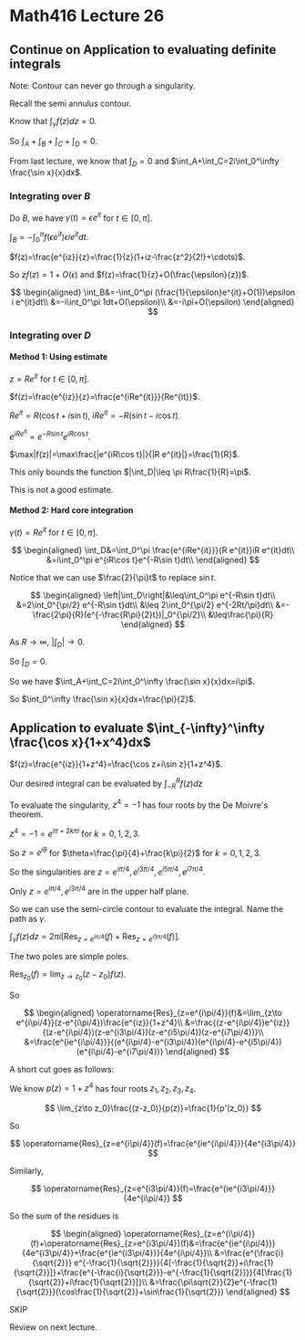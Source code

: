 # Math416 Lecture 26

## Continue on Application to evaluating definite integrals

Note: Contour can never go through a singularity.

Recall the semi annulus contour.

Know that $\int_\gamma f(z)dz=0$.

So $\int_A+\int_B+\int_C+\int_D=0$.

From last lecture, we know that $\int_D=0$ and $\int_A+\int_C=2i\int_0^\infty \frac{\sin x}{x}dx$.

### Integrating over $B$

Do $B$, we have $\gamma(t)=\epsilon e^{it}$ for $t\in[0,\pi]$.

$\int_B=-\int_0^\pi f(\epsilon e^{it})\epsilon i e^{it}dt$.

$f(z)=\frac{e^{iz}}{z}=\frac{1}{z}(1+iz-\frac{z^2}{2!}+\cdots)$.

So $z f(z)=1+O(\epsilon)$ and $f(z)=\frac{1}{z}+O(\frac{\epsilon}{z})$.

$$
\begin{aligned}
\int_B&=-\int_0^\pi (\frac{1}{\epsilon}e^{it}+O(1))\epsilon i e^{it}dt\\
&=-i\int_0^\pi 1dt+O(\epsilon)\\
&=-i\pi+O(\epsilon)
\end{aligned}
$$

### Integrating over $D$

#### Method 1: Using estimate

$z=Re^{it}$ for $t\in[0,\pi]$.

$f(z)=\frac{e^{iz}}{z}=\frac{e^{iRe^{it}}}{Re^{it}}$.

$Re^{it}=R(\cos t+i\sin t)$, $iRe^{it}=-R(\sin t-i\cos t)$.

$e^{iRe^{it}}=e^{-R\sin t}e^{iR\cos t}$.

$\max|f(z)|=\max\frac{|e^{iR\cos t}|}{|R e^{it}|}=\frac{1}{R}$.

This only bounds the function $|\int_D|\leq \pi R\frac{1}{R}=\pi$.

This is not a good estimate.

#### Method 2: Hard core integration

$\gamma(t)=Re^{it}$ for $t\in[0,\pi]$.

$$
\begin{aligned}
\int_D&=\int_0^\pi \frac{e^{iRe^{it}}}{R e^{it}}iR e^{it}dt\\
&=i\int_0^\pi e^{iR\cos t}e^{-R\sin t}dt\\
\end{aligned}
$$

Notice that we can use $\frac{2}{\pi}t$ to replace $\sin t$.

$$
\begin{aligned}
\left|\int_D\right|&\leq\int_0^\pi e^{-R\sin t}dt\\
&=2\int_0^{\pi/2} e^{-R\sin t}dt\\
&\leq 2\int_0^{\pi/2} e^{-2Rt/\pi}dt\\
&=-\frac{2\pi}{R}(e^{-\frac{R\pi}{2}t})|_0^{\pi/2}\\
&\leq\frac{\pi}{R}
\end{aligned}
$$

As $R\to\infty$, $\left|\int_D\right|\to 0$.

So $\int_D=0$.

So we have $\int_A+\int_C=2i\int_0^\infty \frac{\sin x}{x}dx=i\pi$.

So $\int_0^\infty \frac{\sin x}{x}dx=\frac{\pi}{2}$.

## Application to evaluate $\int_{-\infty}^\infty \frac{\cos x}{1+x^4}dx$

$f(z)=\frac{e^{iz}}{1+z^4}=\frac{\cos z+i\sin z}{1+z^4}$.

Our desired integral can be evaluated by $\int_{-R}^R f(z)dz$

To evaluate the singularity, $z^4=-1$ has four roots by the De Moivre's theorem.

$z^4=-1=e^{i\pi+2k\pi i}$ for $k=0,1,2,3$.

So $z=e^{i\theta}$ for $\theta=\frac{\pi}{4}+\frac{k\pi}{2}$ for $k=0,1,2,3$.

So the singularities are $z=e^{i\pi/4},e^{i3\pi/4},e^{i5\pi/4},e^{i7\pi/4}$.

Only $z=e^{i\pi/4},e^{i3\pi/4}$ are in the upper half plane.

So we can use the semi-circle contour to evaluate the integral. Name the path as $\gamma$.

$\int_\gamma f(z)dz=2\pi i\left[\operatorname{Res}_{z=e^{i\pi/4}}(f)+\operatorname{Res}_{z=e^{i3\pi/4}}(f)\right]$.

The two poles are simple poles.

$\operatorname{Res}_{z_0}(f)=\lim_{z\to z_0}(z-z_0)f(z)$.

So 

$$
\begin{aligned}
\operatorname{Res}_{z=e^{i\pi/4}}(f)&=\lim_{z\to e^{i\pi/4}}(z-e^{i\pi/4})\frac{e^{iz}}{1+z^4}\\
&=\frac{(z-e^{i\pi/4})e^{iz}}{(z-e^{i\pi/4})(z-e^{i3\pi/4})(z-e^{i5\pi/4})(z-e^{i7\pi/4})}\\
&=\frac{e^{ie^{i\pi/4}}}{(e^{i\pi/4}-e^{i3\pi/4})(e^{i\pi/4}-e^{i5\pi/4})(e^{i\pi/4}-e^{i7\pi/4})}
\end{aligned}
$$

A short cut goes as follows:

We know $p(z)=1+z^4$ has four roots $z_1,z_2,z_3,z_4$.

$$
\lim_{z\to z_0}\frac{(z-z_0)}{p(z)}=\frac{1}{p'(z_0)}
$$

So

$$
\operatorname{Res}_{z=e^{i\pi/4}}(f)=\frac{e^{ie^{i\pi/4}}}{4e^{i3\pi/4}}
$$

Similarly,

$$
\operatorname{Res}_{z=e^{i3\pi/4}}(f)=\frac{e^{ie^{i3\pi/4}}}{4e^{i\pi/4}}
$$

So the sum of the residues is

$$
\begin{aligned}
\operatorname{Res}_{z=e^{i\pi/4}}(f)+\operatorname{Res}_{z=e^{i3\pi/4}}(f)&=\frac{e^{ie^{i\pi/4}}}{4e^{i3\pi/4}}+\frac{e^{ie^{i3\pi/4}}}{4e^{i\pi/4}}\\
&=\frac{e^{\frac{i}{\sqrt{2}}} e^{-\frac{1}{\sqrt{2}}}}{4[-\frac{1}{\sqrt{2}}+i\frac{1}{\sqrt{2}}]}+\frac{e^{-\frac{i}{\sqrt{2}}}-e^{-\frac{1}{\sqrt{2}}}}{4[\frac{1}{\sqrt{2}}+i\frac{1}{\sqrt{2}}]}\\
&=\frac{\pi\sqrt{2}}{2}e^{-\frac{1}{\sqrt{2}}}(\cos\frac{1}{\sqrt{2}}+\sin\frac{1}{\sqrt{2}})
\end{aligned}
$$

SKIP

Review on next lecture.

